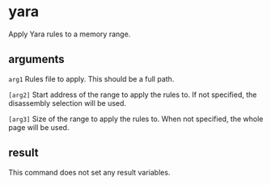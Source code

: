 # yara

Apply Yara rules to a memory range.

## arguments

`arg1` Rules file to apply. This should be a full path.

`[arg2]` Start address of the range to apply the rules to. If not specified, the disassembly selection will be used.

`[arg3]` Size of the range to apply the rules to. When not specified, the whole page will be used.

## result

This command does not set any result variables.
